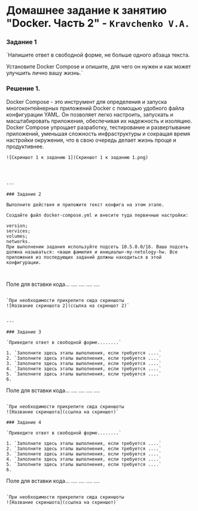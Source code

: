 # Домашнее задание к занятию "Docker. Часть 2" - `Kravchenko V.A.`

### Задание 1

`Напишите ответ в свободной форме, не больше одного абзаца текста.

Установите Docker Compose и опишите, для чего он нужен и как может улучшить лично вашу жизнь.`

### Решение 1. 
Docker Compose - это инструмент для определения и запуска многоконтейнерных приложений Docker с помощью удобного файла конфигурации YAML. Он позволяет легко настроить, запускать и масштабировать приложения, обеспечивая их надежность и изоляцию. Docker Compose упрощает разработку, тестирование и развертывание приложений, уменьшая сложность инфраструктуры и сокращая время настройки окружения, что в свою очередь делает жизнь проще и продуктивнее.


```
![Скриншот 1 к заданию 1](Скриншот 1 к заданию 1.png)




---

### Задание 2

Выполните действия и приложите текст конфига на этом этапе.

Создайте файл docker-compose.yml и внесите туда первичные настройки:

version;
services;
volumes;
networks.
При выполнении задания используйте подсеть 10.5.0.0/16. Ваша подсеть должна называться: <ваши фамилия и инициалы>-my-netology-hw. Все приложения из последующих заданий должны находиться в этой конфигурации.



```
Поле для вставки кода...
....
....
....
....
```

`При необходимости прикрепитe сюда скриншоты
![Название скриншота 2](ссылка на скриншот 2)`


---

### Задание 3

`Приведите ответ в свободной форме........`

1. `Заполните здесь этапы выполнения, если требуется ....`
2. `Заполните здесь этапы выполнения, если требуется ....`
3. `Заполните здесь этапы выполнения, если требуется ....`
4. `Заполните здесь этапы выполнения, если требуется ....`
5. `Заполните здесь этапы выполнения, если требуется ....`
6. 

```
Поле для вставки кода...
....
....
....
....
```

`При необходимости прикрепитe сюда скриншоты
![Название скриншота](ссылка на скриншот)`

### Задание 4

`Приведите ответ в свободной форме........`

1. `Заполните здесь этапы выполнения, если требуется ....`
2. `Заполните здесь этапы выполнения, если требуется ....`
3. `Заполните здесь этапы выполнения, если требуется ....`
4. `Заполните здесь этапы выполнения, если требуется ....`
5. `Заполните здесь этапы выполнения, если требуется ....`
6. 

```
Поле для вставки кода...
....
....
....
....
```

`При необходимости прикрепитe сюда скриншоты
![Название скриншота](ссылка на скриншот)`
